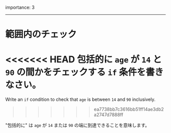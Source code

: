 importance: 3

---

# 範囲内のチェック

<<<<<<< HEAD
包括的に `age` が `14` と `90` の間かをチェックする `if` 条件を書きなさい。
=======
Write an `if` condition to check that `age` is between `14` and `90` inclusively.
>>>>>>> ea7738bb7c3616bb51ff14ae3db2a2747d7888ff

"包括的に" は `age` が `14` または `90` の端に到達できることを意味します。
